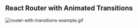 ## React Router with Animated Transitions

![router-with-transitions-example.gif](http://www.tafe.fi/static/router-with-transitions-example.gif)
